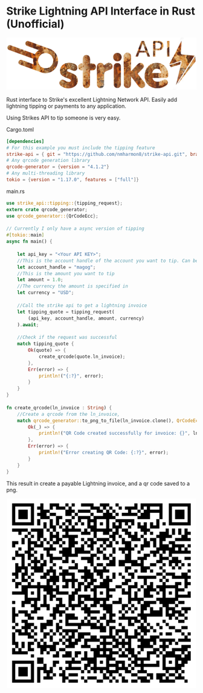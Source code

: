 # Strike Lightning API Interface in Rust (Unofficial)

<p align="center"><img  src="images/strike_lightning_rusty.png"></p>

Rust interface to Strike's excellent Lightning Network API. Easily add lightning tipping or payments to any application.

Using Strikes API to tip someone is very easy.

Cargo.toml

```toml
[dependencies]
# For this example you must include the tipping feature
strike-api = { git = "https://github.com/nmharmon8/strike-api.git", branch = "main", features = ["tipping"] }
# Any qrcode generation library
qrcode-generator = {version = "4.1.2"}
# Any multi-threading library
tokio = {version = "1.17.0", features = ["full"]}
```

main.rs

```rust
use strike_api::tipping::{tipping_request};
extern crate qrcode_generator;
use qrcode_generator::{QrCodeEcc};

// Currently I only have a async version of tipping
#[tokio::main]
async fn main() {

    let api_key = "<Your API KEY>";
    //This is the account handle of the account you want to tip. Can be your own account or another account
    let account_handle = "magog";
    //This is the amount you want to tip
    let amount = 1.0;
    //The currency the amount is specified in
    let currency = "USD";
    
    //Call the strike api to get a lightning invoice
    let tipping_quote = tipping_request(
        (api_key, account_handle, amount, currency)
    ).await;

    //Check if the request was successful
    match tipping_quote {
        Ok(quote) => {
            create_qrcode(quote.ln_invoice);
        },
        Err(error) => {
            println!("{:?}", error);
        }
    }
}

fn create_qrcode(ln_invoice : String) {
    //Create a qrcode from the ln_invoice,
    match qrcode_generator::to_png_to_file(ln_invoice.clone(), QrCodeEcc::Low, 1024, "ln_qrcode.png") {
        Ok(_) => {
            println!("QR Code created successfully for invoice: {}", ln_invoice);
        },
        Err(error) => {
            println!("Error creating QR Code: {:?}", error);
        }
    }
}
```

This result in create a payable Lightning invoice, and a qr code saved to a png.

<p align="center"><img width=500 src="images/ln_qrcode.png"></p>
